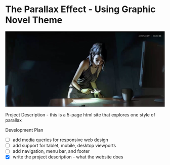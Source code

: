 # The Parallax Effect - Using Graphic Novel Theme

![](images/Screen3.png)

Project Description - this is a 5-page html site that explores one style of parallax

Development Plan
  - [ ] add media queries for responsive web design
  - [ ] add support for tablet, mobile, desktop viewports
  - [ ] add navigation, menu bar, and footer
  - [x] write the project description - what the website does
